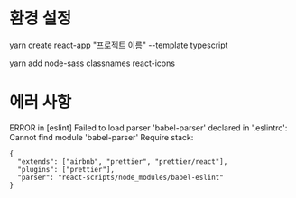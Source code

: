# 환경 설정

yarn create react-app "프로젝트 이름" --template typescript

yarn add node-sass classnames react-icons

# 에러 사항

ERROR in [eslint] Failed to load parser 'babel-parser' declared in '.eslintrc': Cannot find module 'babel-parser' Require stack:

    {
      "extends": ["airbnb", "prettier", "prettier/react"],
      "plugins": ["prettier"],
      "parser": "react-scripts/node_modules/babel-eslint"
    }
